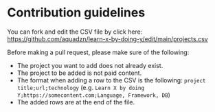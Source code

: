 # Contribution guidelines


You can fork and edit the CSV file by click here:
https://github.com/aquadzn/learn-x-by-doing-y/edit/main/projects.csv


Before making a pull request, please make sure of the following:

* The project you want to add does not already exist.
* The project to be added is not paid content.
* The format when adding a row to the CSV is the following: `project title;url;technology` (e.g. `Learn X by doing Y;https://somecontent.com;Language, Framework, DB`)
* The added rows are at the end of the file.
